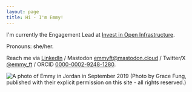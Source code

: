 ```yaml
---
layout: page
title: Hi - I'm Emmy!
---
```


I'm currently the Engagement Lead at [Invest in Open Infrastructure](https://investinopen.org).

Pronouns: she/her.

Reach me via [LinkedIn](https://www.linkedin.com/in/emmy-tsang-phd-11aa793b/) / Mastodon [emmyft@mastodon.cloud](https://mastodon.cloud/@emmyft) / Twitter/X [@emmy_ft](https://twitter.com/emmyft) / ORCID [0000-0002-9248-1280](https://orcid.org/0000-0002-9248-1280).

![A photo of Emmy in Jordan in September 2019](assets/about.jpg)
(Photo by Grace Fung, published with their explicit permission on this site - all rights reserved.)
